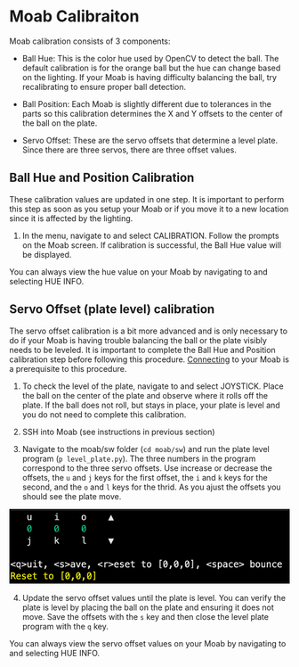# Moab Calibraiton

Moab calibration consists of 3 components:

- Ball Hue: This is the color hue used by OpenCV to detect the ball. The default calibration is for the orange ball but the hue can change based on the lighting. If your Moab is having difficulty balancing the ball, try recalibrating to ensure proper ball detection.

- Ball Position: Each Moab is slightly different due to tolerances in the parts so this calibration determines the X and Y offsets to the center of the ball on the plate.

- Servo Offset: These are the servo offsets that determine a level plate. Since there are three servos, there are three offset values.

## Ball Hue and Position Calibration

These calibration values are updated in one step. It is important to perform this step as soon as you setup your Moab or if you move it to a new location since it is affected by the lighting.

1. In the menu, navigate to and select CALIBRATION. Follow the prompts on the Moab screen. If calibration is successful, the Ball Hue value will be displayed.

You can always view the hue value on your Moab by navigating to and selecting HUE INFO.

## Servo Offset (plate level) calibration

The servo offset calibration is a bit more advanced and is only necessary to do if your Moab is having trouble balancing the ball or the plate visibly needs to be leveled. It is important to complete the Ball Hue and Position calibration step before following this procedure. [Connecting](https://github.com/microsoft/moabian/blob/docs-v3-updates/docs/connecting.md) to your Moab is a prerequisite to this procedure.



1. To check the level of the plate, navigate to and select JOYSTICK. Place the ball on the center of the plate and observe where it rolls off the plate. If the ball does not roll, but stays in place, your plate is level and you do not need to complete this calibration.

2. SSH into Moab (see instructions in previous section)

3. Navigate to the moab/sw folder (`cd moab/sw`) and run the plate level  program (`p level_plate.py`). The three numbers in the program correspond to the three servo offsets. Use increase or decrease the offsets, the `u` and `j` keys for the first offset, the `i` and `k` keys for the second, and the `o` and `l` keys for the thrid. As you ajust the offsets you should see the plate move.

![plate-level](docs/plate-level.png)


4. Update the servo offset values until the plate is level. You can verify the plate is level by placing the ball on the plate and ensuring it does not move. Save the offsets with the `s` key and then close the level plate program with the `q` key.


You can always view the servo offset values on your Moab by navigating to and selecting HUE INFO.
